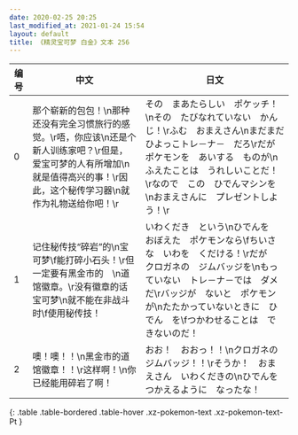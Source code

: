 ```yaml
---
date: 2020-02-25 20:25
last_modified_at: 2021-01-24 15:54
layout: default
title: 《精灵宝可梦 白金》文本 256
---
```

| 编号 | 中文 | 日文 |
| ---- | ---- | ---- |
| 0 | 那个崭新的包包！\n那种还没有完全习惯旅行的感觉。\r唔，你应该\n还是个新人训练家吧？\r但是，爱宝可梦的人有所增加\n就是值得高兴的事！\r因此，这个秘传学习器\n就作为礼物送给你吧！\r | その　まあたらしい　ポケッチ！\nその　たびなれていない　かんじ！\rふむ　おまえさん\nまだまだ　ひよっこトレ－ナ－　だろ\rだが　ポケモンを　あいする　ものが\nふえたことは　うれしいことだ！\rなので　この　ひでんマシンを\nおまえさんに　プレゼントしよう！\r |
| 1 | 记住秘传技“碎岩”的\n宝可梦\f能打碎小石头！\r但一定要有黑金市的　\n道馆徽章。\r没有徽章的话宝可梦\n就不能在非战斗时\f使用秘传技！ | いわくだき　という\nひでんを　おぼえた　ポケモンなら\fちいさな　いわを　くだける！\rだが　クロガネの　ジムバッジを\nもっていない　トレ－ナ－では　ダメだ\rバッジが　ないと　ポケモンが\nたたかっていないときに　ひでん　を\fつかわせることは　できないのだ！ |
| 2 | 噢！噢！！\n黑金市的道馆徽章！！\r这样啊！\n你已经能用碎岩了啊！ | おお！　おおっ！！\nクロガネの　ジムバッジ！！\rそうか！　おまえさん　いわくだきの\nひでんを　つかえるように　なったな！ |
{: .table .table-bordered .table-hover .xz-pokemon-text .xz-pokemon-text-Pt }
